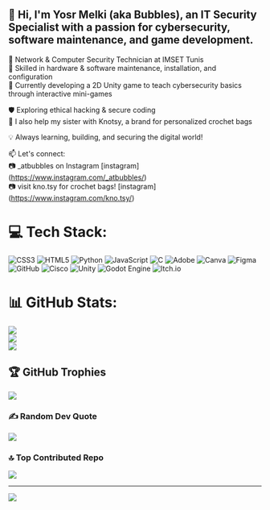 ## 👋 Hi, I'm Yosr Melki (aka Bubbles), an IT Security Specialist with a passion for cybersecurity, software maintenance, and game development.

🔹 Network & Computer Security Technician at IMSET Tunis <br>
🔹 Skilled in hardware & software maintenance, installation, and configuration <br>
🔹 Currently developing a 2D Unity game to teach cybersecurity basics through interactive mini-games <br>

🛡️ Exploring ethical hacking & secure coding <br>
🧶 I also help my sister with Knotsy, a brand for personalized crochet bags <br>

💡 Always learning, building, and securing the digital world! <br>

📫 Let's connect: <br>
📷 _atbubbles on Instagram [instagram] (https://www.instagram.com/_atbubbles/) <br>
📷 visit kno.tsy for crochet bags! [instagram] (https://www.instagram.com/kno.tsy/) <br>


# 💻 Tech Stack:
![CSS3](https://img.shields.io/badge/css3-%231572B6.svg?style=for-the-badge&logo=css3&logoColor=white) ![HTML5](https://img.shields.io/badge/html5-%23E34F26.svg?style=for-the-badge&logo=html5&logoColor=white) ![Python](https://img.shields.io/badge/python-3670A0?style=for-the-badge&logo=python&logoColor=ffdd54) ![JavaScript](https://img.shields.io/badge/javascript-%23323330.svg?style=for-the-badge&logo=javascript&logoColor=%23F7DF1E) ![C](https://img.shields.io/badge/c-%2300599C.svg?style=for-the-badge&logo=c&logoColor=white) ![Adobe](https://img.shields.io/badge/adobe-%23FF0000.svg?style=for-the-badge&logo=adobe&logoColor=white) ![Canva](https://img.shields.io/badge/Canva-%2300C4CC.svg?style=for-the-badge&logo=Canva&logoColor=white) ![Figma](https://img.shields.io/badge/figma-%23F24E1E.svg?style=for-the-badge&logo=figma&logoColor=white) ![GitHub](https://img.shields.io/badge/github-%23121011.svg?style=for-the-badge&logo=github&logoColor=white) ![Cisco](https://img.shields.io/badge/cisco-%23049fd9.svg?style=for-the-badge&logo=cisco&logoColor=black) ![Unity](https://img.shields.io/badge/unity-%23000000.svg?style=for-the-badge&logo=unity&logoColor=white) ![Godot Engine](https://img.shields.io/badge/GODOT-%23FFFFFF.svg?style=for-the-badge&logo=godot-engine) ![Itch.io](https://img.shields.io/badge/Itch-%23FF0B34.svg?style=for-the-badge&logo=Itch.io&logoColor=white)
# 📊 GitHub Stats:
![](https://github-readme-stats.vercel.app/api?username=BubblesPuff&theme=merko&hide_border=false&include_all_commits=false&count_private=false)<br/>
![](https://nirzak-streak-stats.vercel.app/?user=BubblesPuff&theme=merko&hide_border=false)<br/>
![](https://github-readme-stats.vercel.app/api/top-langs/?username=BubblesPuff&theme=merko&hide_border=false&include_all_commits=false&count_private=false&layout=compact)

## 🏆 GitHub Trophies
![](https://github-profile-trophy.vercel.app/?username=BubblesPuff&theme=radical&no-frame=false&no-bg=true&margin-w=4)

### ✍️ Random Dev Quote
![](https://quotes-github-readme.vercel.app/api?type=horizontal&theme=radical)

### 🔝 Top Contributed Repo
![](https://github-contributor-stats.vercel.app/api?username=BubblesPuff&limit=5&theme=dark&combine_all_yearly_contributions=true)

---
[![](https://visitcount.itsvg.in/api?id=BubblesPuff&icon=7&color=8)](https://visitcount.itsvg.in)

<!-- Proudly created with GPRM ( https://gprm.itsvg.in ) -->
